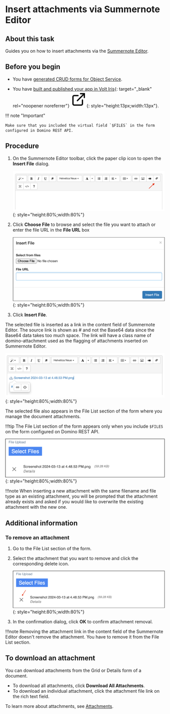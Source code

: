 # Insert attachments via Summernote Editor

## About this task

Guides you on how to insert attachments via the [Summernote Editor](../../topicguides/summernotewidget.md).

## Before you begin

- You have [generated CRUD forms for Object Service](codegen.md).

- You have [built and published your app in Volt Iris](https://help.hcl-software.com/voltmx/v10/Iris/iris_user_guide/Content/Cloud_Build_in_VoltMX_Iris.html#post-successful-build "Link opens a new tab"){: target="_blank" rel="noopener noreferrer"}&nbsp;![link image](../../assets/images/external-link.svg){: style="height:13px;width:13px"}.

!!! note "Important"

    Make sure that you included the virtual field `$FILES` in the form configured in Domino REST API. 

## Procedure

1. On the Summernote Editor toolbar, click the paper clip icon to open the **Insert File** dialog.

    ![Summernote Editor toolbar](../../assets/images/summernotetoolbar.png){: style="height:80%;width:80%"}

2. Click **Choose File** to browse and select the file you want to attach or enter the file URL in the **File URL** box

    ![Insert File dialog](../../assets/images/summernoteinsertfile.png){: style="height:80%;width:80%"}

3. Click **Insert File**.

The selected file is inserted as a link in the content field of Summernote Editor. The source link is shown as # and not the Base64 data since the Base64 data takes too much space. The link will have a class name of domino-attachment used as the flagging of attachments inserted on Summernote Editor.

![Summernote Editor content field](../../assets/images/summernoteinsertfile1.png){: style="height:80%;width:80%"}

The selected file also appears in the File List section of the form where you manage the document attachments.

!!!tip
    The File List section of the form appears only when you include `$FILES` on the form configured on Domino REST API.

![File List section](../../assets/images/filelistsection.png){: style="height:80%;width:80%"}

!!!note
    When inserting a new attachment with the same filename and file type as an existing attachment, you will be prompted that the attachment already exists and asked if you would like to overwrite the existing attachment with the new one.

## Additional information

### To remove an attachment

1. Go to the File List section of the form.
2. Select the attachment that you want to remove and click the corresponding delete icon.

    ![File List section](../../assets/images/filelistsection1.png){: style="height:80%;width:80%"}

3. In the confirmation dialog, click **OK** to confirm attachment removal.

!!!note
    Removing the attachment link in the content field of the Summernote Editor doesn't remove the attachment. You have to remove it from the File List section.

## To download an attachment

You can download attachments from the Grid or Details form of a document.

- To download all attachments, click **Download All Attachments**.
- To download an individual attachment, click the attachment file link on the rich text field.

To learn more about attachments, see [Attachments](../../topicguides/adapter/method.md#attachments).
